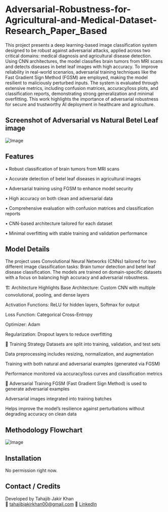 # Adversarial-Robustness-for-Agricultural-and-Medical-Dataset-Research_Paper_Based
This project presents a deep learning-based image classification system designed to be robust against adversarial attacks,
applied across two critical domains: medical diagnosis and agricultural disease detection. Using CNN architectures, the model
classifies brain tumors from MRI scans and detects diseases in betel leaf images with high accuracy. To improve reliability in
real-world scenarios, adversarial training techniques like the Fast Gradient Sign Method (FGSM) are employed, making the model
resilient to maliciously perturbed inputs. The system is evaluated through extensive metrics, including confusion matrices, 
accuracy/loss plots, and classification reports, demonstrating strong generalization and minimal overfitting. This work 
highlights the importance of adversarial robustness for secure and trustworthy AI deployment in healthcare and agriculture.

## Screenshot of Adversarial vs Natural Betel Leaf image
![Image](https://github.com/user-attachments/assets/d7cf66bc-ffd8-410c-82a9-11e12ae4a494)

## Features
• Robust classification of brain tumors from MRI scans

• Accurate detection of betel leaf diseases in agricultural images

• Adversarial training using FGSM to enhance model security

• High accuracy on both clean and adversarial data

• Comprehensive evaluation with confusion matrices and classification reports

• CNN-based architecture tailored for each dataset

• Minimal overfitting with stable training and validation performance

## Model Details
The project uses Convolutional Neural Networks (CNNs) tailored for two different image classification tasks:
Brain tumor detection and betel leaf disease classification. The models are trained on domain-specific datasets
with a focus on balancing high accuracy and adversarial robustness.

🏗️ Architecture Highlights
Base Architecture: Custom CNN with multiple convolutional, pooling, and dense layers

Activation Functions: ReLU for hidden layers, Softmax for output

Loss Function: Categorical Cross-Entropy

Optimizer: Adam

Regularization: Dropout layers to reduce overfitting

🔄 Training Strategy
Datasets are split into training, validation, and test sets

Data preprocessing includes resizing, normalization, and augmentation

Training with both natural and adversarial examples (generated via FGSM)

Performance monitored via accuracy/loss curves and classification metrics

🧪 Adversarial Training
FGSM (Fast Gradient Sign Method) is used to generate adversarial examples

Adversarial images integrated into training batches

Helps improve the model’s resilience against perturbations without degrading accuracy on clean data


## Methodology Flowchart
![Image](https://github.com/user-attachments/assets/71fe8991-ab9c-46ed-96ea-4993f21b1bed)

## Installation
No permission right now.

## Contact / Credits

Developed by Tahajib Jakir Khan  
📧 tahajibjakirkhan00@gmail.com 
📎 [LinkedIn](https://www.linkedin.com/in/tahajib-jakir-khan-53b30822b/)



